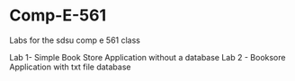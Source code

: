 # Comp-E-561
Labs for the sdsu comp e 561 class 

Lab 1- Simple Book Store Application without a database 
Lab 2 - Booksore Application with txt file database 
